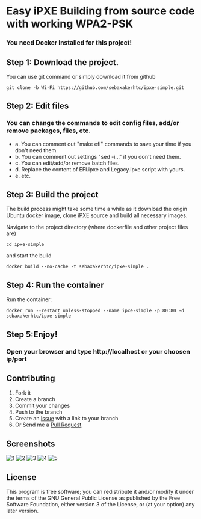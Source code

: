 Easy iPXE Building from source code with working WPA2-PSK
==========================================================
### You need Docker installed for this project!

## Step 1: Download the project.

You can use git command or simply download it from github

```
git clone -b Wi-Fi https://github.com/sebaxakerhtc/ipxe-simple.git
```

## Step 2: Edit files

### You can change the commands to edit config files, add/or remove packages, files, etc.
- a. You can comment out "make efi" commands to save your time if you don't need them.
- b. You can comment out settings "sed -i..." if you don't need them.
- c. You can edit/add/or remove batch files.
- d. Replace the content of EFI.ipxe and Legacy.ipxe script with yours.
- e. etc.

## Step 3: Build the project
The build process might take some time a while as it download the origin Ubuntu docker image,
clone iPXE source and build all necessary images.

Navigate to the project directory (where dockerfile and other project files are)
```
cd ipxe-simple
```

and start the build
```
docker build --no-cache -t sebaxakerhtc/ipxe-simple .
```

## Step 4: Run the container
Run the container:
```
docker run --restart unless-stopped --name ipxe-simple -p 80:80 -d sebaxakerhtc/ipxe-simple
```

## Step 5:Enjoy!
### Open your browser and type http://localhost or your choosen ip/port

## Contributing
1. Fork it
2. Create a branch
3. Commit your changes
4. Push to the branch
5. Create an [Issue][1] with a link to your branch
6. Or Send me a [Pull Request][2]

[1]: https://github.com/sebaxakerhtc/ipxe-simple/issues
[2]: https://github.com/sebaxakerhtc/ipxe-simple/pull/new/master

## Screenshots
![1](https://user-images.githubusercontent.com/32651506/115973212-f373ed80-a55b-11eb-9604-34569ce96bf7.jpg)
![2](https://user-images.githubusercontent.com/32651506/115973214-f53db100-a55b-11eb-8255-665269fc0b59.jpg)
![3](https://user-images.githubusercontent.com/32651506/115973144-82343a80-a55b-11eb-88e6-e603918b0d3a.png)
![4](https://user-images.githubusercontent.com/32651506/116702373-ac5d8080-a9d1-11eb-86cb-ee7d681f27a1.png)
![5](https://user-images.githubusercontent.com/32651506/115465172-d925d100-a236-11eb-8269-a1c582a4dae4.png)

## License
This program is free software; you can redistribute it and/or modify it under the terms of the GNU General Public License as published by the Free Software Foundation, either version 3 of the License, or (at your option) any later version.
